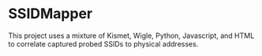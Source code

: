 # SSIDMapper
This project uses a mixture of Kismet, Wigle, Python, Javascript, and HTML to correlate captured probed SSIDs to physical addresses.

